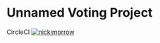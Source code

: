 # Unnamed Voting Project

CircleCI
[![nickjmorrow](https://circleci.com/gh/nickjmorrow/unnamed-voting-project.svg?style=svg)](https://circleci.com/gh/nickjmorrow/unnamed-voting-project)
